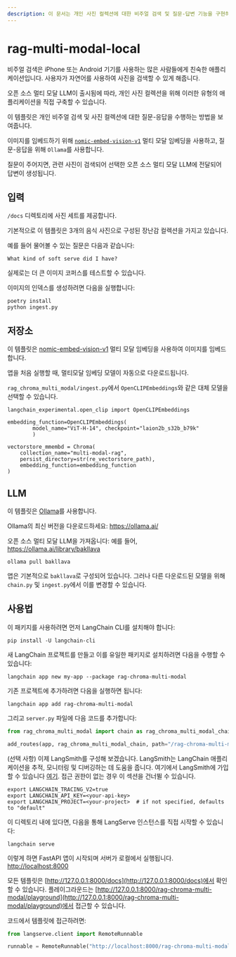 ```yaml
---
description: 이 문서는 개인 사진 컬렉션에 대한 비주얼 검색 및 질문-답변 기능을 구현하는 방법을 보여줍니다. 다중 모달 LLM을 활용합니다.
---
```


# rag-multi-modal-local

비주얼 검색은 iPhone 또는 Android 기기를 사용하는 많은 사람들에게 친숙한 애플리케이션입니다. 사용자가 자연어를 사용하여 사진을 검색할 수 있게 해줍니다.

오픈 소스 멀티 모달 LLM이 출시됨에 따라, 개인 사진 컬렉션을 위해 이러한 유형의 애플리케이션을 직접 구축할 수 있습니다.

이 템플릿은 개인 비주얼 검색 및 사진 컬렉션에 대한 질문-응답을 수행하는 방법을 보여줍니다.

이미지를 임베드하기 위해 [`nomic-embed-vision-v1`](https://huggingface.co/nomic-ai/nomic-embed-vision-v1) 멀티 모달 임베딩을 사용하고, 질문-응답을 위해 `Ollama`를 사용합니다.

질문이 주어지면, 관련 사진이 검색되어 선택한 오픈 소스 멀티 모달 LLM에 전달되어 답변이 생성됩니다.

## 입력

`/docs` 디렉토리에 사진 세트를 제공합니다.

기본적으로 이 템플릿은 3개의 음식 사진으로 구성된 장난감 컬렉션을 가지고 있습니다.

예를 들어 물어볼 수 있는 질문은 다음과 같습니다:
```
What kind of soft serve did I have?
```


실제로는 더 큰 이미지 코퍼스를 테스트할 수 있습니다.

이미지의 인덱스를 생성하려면 다음을 실행합니다:
```
poetry install
python ingest.py
```


## 저장소

이 템플릿은 [nomic-embed-vision-v1](https://huggingface.co/nomic-ai/nomic-embed-vision-v1) 멀티 모달 임베딩을 사용하여 이미지를 임베드합니다.

앱을 처음 실행할 때, 멀티모달 임베딩 모델이 자동으로 다운로드됩니다.

`rag_chroma_multi_modal/ingest.py`에서 `OpenCLIPEmbeddings`와 같은 대체 모델을 선택할 수 있습니다.
```
langchain_experimental.open_clip import OpenCLIPEmbeddings

embedding_function=OpenCLIPEmbeddings(
        model_name="ViT-H-14", checkpoint="laion2b_s32b_b79k"
        )

vectorstore_mmembd = Chroma(
    collection_name="multi-modal-rag",
    persist_directory=str(re_vectorstore_path),
    embedding_function=embedding_function
)
```


## LLM

이 템플릿은 [Ollama](https://python.langchain.com/docs/integrations/chat/ollama#multi-modal)를 사용합니다.

Ollama의 최신 버전을 다운로드하세요: https://ollama.ai/

오픈 소스 멀티 모달 LLM을 가져옵니다: 예를 들어, https://ollama.ai/library/bakllava

```
ollama pull bakllava
```


앱은 기본적으로 `bakllava`로 구성되어 있습니다. 그러나 다른 다운로드된 모델을 위해 `chain.py` 및 `ingest.py`에서 이를 변경할 수 있습니다.

## 사용법

이 패키지를 사용하려면 먼저 LangChain CLI를 설치해야 합니다:

```shell
pip install -U langchain-cli
```


새 LangChain 프로젝트를 만들고 이를 유일한 패키지로 설치하려면 다음을 수행할 수 있습니다:

```shell
langchain app new my-app --package rag-chroma-multi-modal
```


기존 프로젝트에 추가하려면 다음을 실행하면 됩니다:

```shell
langchain app add rag-chroma-multi-modal
```


그리고 `server.py` 파일에 다음 코드를 추가합니다:
```python
from rag_chroma_multi_modal import chain as rag_chroma_multi_modal_chain

add_routes(app, rag_chroma_multi_modal_chain, path="/rag-chroma-multi-modal")
```


(선택 사항) 이제 LangSmith를 구성해 보겠습니다.
LangSmith는 LangChain 애플리케이션을 추적, 모니터링 및 디버깅하는 데 도움을 줍니다.
여기에서 LangSmith에 가입할 수 있습니다 [여기](https://smith.langchain.com/).
접근 권한이 없는 경우 이 섹션을 건너뛸 수 있습니다.

```shell
export LANGCHAIN_TRACING_V2=true
export LANGCHAIN_API_KEY=<your-api-key>
export LANGCHAIN_PROJECT=<your-project>  # if not specified, defaults to "default"
```


이 디렉토리 내에 있다면, 다음을 통해 LangServe 인스턴스를 직접 시작할 수 있습니다:

```shell
langchain serve
```


이렇게 하면 FastAPI 앱이 시작되며 서버가 로컬에서 실행됩니다.
[http://localhost:8000](http://localhost:8000)

모든 템플릿은 [http://127.0.0.1:8000/docs](http://127.0.0.1:8000/docs)에서 확인할 수 있습니다.
플레이그라운드는 [http://127.0.0.1:8000/rag-chroma-multi-modal/playground](http://127.0.0.1:8000/rag-chroma-multi-modal/playground)에서 접근할 수 있습니다.

코드에서 템플릿에 접근하려면:

```python
from langserve.client import RemoteRunnable

runnable = RemoteRunnable("http://localhost:8000/rag-chroma-multi-modal")
```